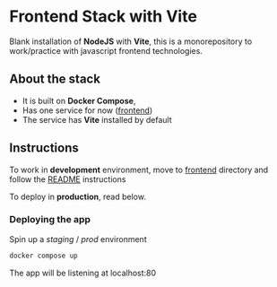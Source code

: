 # Frontend Stack with Vite

Blank installation of **NodeJS** with **Vite**, this is a monorepository to work/practice with javascript frontend technologies.

## About the stack

- It is built on **Docker Compose**,
- Has one service for now ([frontend](compose.yaml))
- The service has **Vite** installed by default

## Instructions

To work in **development** environment, move to [frontend](./frontend/) directory and follow the [README](./frontend/README.frontend.md) instructions

To deploy in **production**, read below.

### Deploying the app

Spin up a _staging_ / _prod_ environment

```bash
docker compose up
```

The app will be listening at localhost:80
